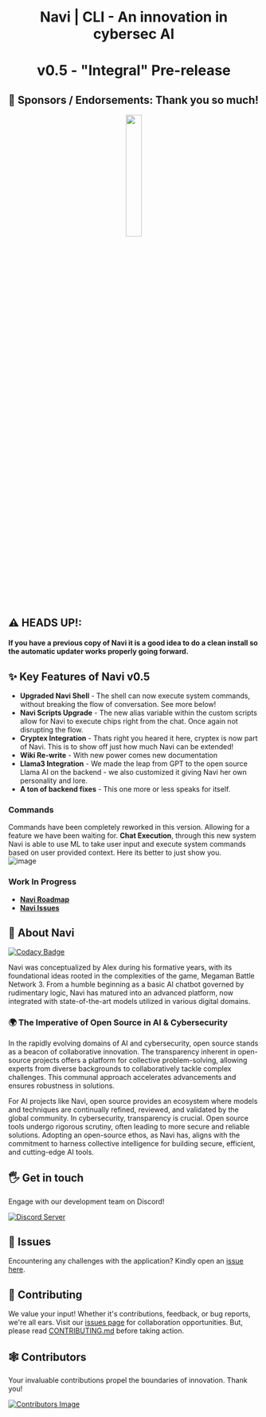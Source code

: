 <div align="center">
  <h1> Navi | CLI - An innovation in cybersec AI</h1>
  <h1>v0.5 - "Integral" Pre-release</h1>
</div>

## 🤝 Sponsors / Endorsements: Thank you so much!

<div align="center">
<img src= https://github.com/SSGOrg/Navi/assets/89718570/5596418e-3fa3-4528-8a07-d00aeece1590 height=25% width=25%>
</div>
  
## ⚠️ HEADS UP!:  
#### If you have a previous copy of Navi it is a good idea to do a clean install so the automatic updater works properly going forward.  

## ✨ **Key Features of Navi v0.5**

- **Upgraded Navi Shell** - The shell can now execute system commands, without breaking the flow of conversation. See more below!
- **Navi Scripts Upgrade** - The new alias variable within the custom scripts allow for Navi to execute chips right from the chat. Once again not disrupting the flow.
- **Cryptex Integration** - Thats right you heared it here, cryptex is now part of Navi. This is to show off just how much Navi can be extended!
- **Wiki Re-write** - With new power comes new documentation
- **Llama3 Integration** - We made the leap from GPT to the open source Llama AI on the backend - we also customized it giving Navi her own personality and lore.
- **A ton of backend fixes** - This one more or less speaks for itself. 

### **Commands**  
Commands have been completely reworked in this version. Allowing for a feature we have been waiting for. **Chat Execution**, through this new system
Navi is able to use ML to take user input and execute system commands based on user provided context. Here its better to just show you.  
![image](https://github.com/SaintsSec/Navi/assets/89718570/4cdfb719-4bb5-48e4-9da0-e8d255a13ec8)

### **Work In Progress**  
- **[Navi Roadmap](https://github.com/orgs/SaintsSec/projects/7)**
- **[Navi Issues](https://github.com/SaintsSec/Navi/issues)**

## 🚀 About Navi 
[![Codacy Badge](https://app.codacy.com/project/badge/Grade/63a04af9b14f41179b567637c4ab77a6)](https://app.codacy.com/gh/SSGorg/Navi/dashboard?utm_source=gh&utm_medium=referral&utm_content=&utm_campaign=Badge_grade)

Navi was conceptualized by Alex during his formative years, with its foundational ideas rooted in the complexities of the game, Megaman Battle Network 3. From a humble beginning as a basic AI chatbot governed by rudimentary logic, Navi has matured into an advanced platform, now integrated with state-of-the-art models utilized in various digital domains.  

### 🌍 The Imperative of Open Source in AI & Cybersecurity

In the rapidly evolving domains of AI and cybersecurity, open source stands as a beacon of collaborative innovation. The transparency inherent in open-source projects offers a platform for collective problem-solving, allowing experts from diverse backgrounds to collaboratively tackle complex challenges. This communal approach accelerates advancements and ensures robustness in solutions.

For AI projects like Navi, open source provides an ecosystem where models and techniques are continually refined, reviewed, and validated by the global community. In cybersecurity, transparency is crucial. Open source tools undergo rigorous scrutiny, often leading to more secure and reliable solutions. Adopting an open-source ethos, as Navi has, aligns with the commitment to harness collective intelligence for building secure, efficient, and cutting-edge AI tools.

## 🖐️ Get in touch

Engage with our development team on Discord!

[![Discord Server](https://discordapp.com/api/guilds/879757204620726362/widget.png?style=banner3)](https://discord.gg/7dXPrRCRMy)

## 🔧 Issues

Encountering any challenges with the application? Kindly open an [issue here](https://github.com/SSGorg/Navi/issues).

## 🤝 Contributing

We value your input! Whether it's contributions, feedback, or bug reports, we're all ears. Visit our [issues page](https://github.com/SSGorg/Navi/issues) for collaboration opportunities. But, please read [CONTRIBUTING.md](./CONTRIBUTING.md) before taking action.

## 🕸 Contributors

Your invaluable contributions propel the boundaries of innovation. Thank you!

[![Contributors Image](https://contrib.rocks/image?repo=SSGorg/Navi)](https://github.com/SSGOrg/Navi/graphs/contributors)

